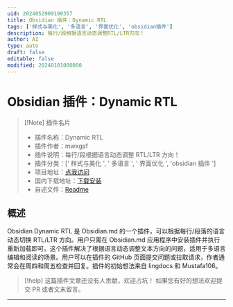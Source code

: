 ```yaml
---
uid: 2024052909190357
title: Obsidian 插件：Dynamic RTL
tags: ['样式与美化', '多语言', '界面优化', 'obsidian插件']
description: 每行/段根据语言动态调整RTL/LTR方向！
author: AI
type: auto
draft: false
editable: false
modified: 20240101000000
---
```


# Obsidian 插件：Dynamic RTL

> [!Note] 插件名片
> - 插件名称：Dynamic RTL
> - 插件作者：mwxgaf
> - 插件说明：每行/段根据语言动态调整 RTL/LTR 方向！
> - 插件分类：[' 样式与美化 ', ' 多语言 ', ' 界面优化 ', 'obsidian 插件 ']
> - 项目地址：[点我访问](https://github.com/mwxgaf/obsidian-dynamic-rtl)
> - 国内下载地址：[下载安装](https://pkmer.cn/products/plugin/pluginMarket/?dynamic-rtl)
> - 自述文件：[Readme](https://ghproxy.net/https://raw.githubusercontent.com/OpenMindAmir/obsidian-dynamic-rtl/master/README.md)

## 概述

Obsidian Dynamic RTL 是 Obsidian.md 的一个插件，可以根据每行/段落的语言动态切换 RTL/LTR 方向。用户只需在 Obsidian.md 应用程序中安装插件并执行重新加载即可。这个插件解决了根据语言动态调整文本方向的问题，适用于多语言编辑和阅读的场景。用户可以在插件的 GitHub 页面提交问题或拉取请求，作者通常会在周四和周五检查并回复。插件的初始想法来自 lingdocs 和 Mustafa106。

> [!help]
> 这篇插件文章还没有人贡献，欢迎占坑！
> 如果您有好的想法欢迎提交 PR 或者文末留言。

---



